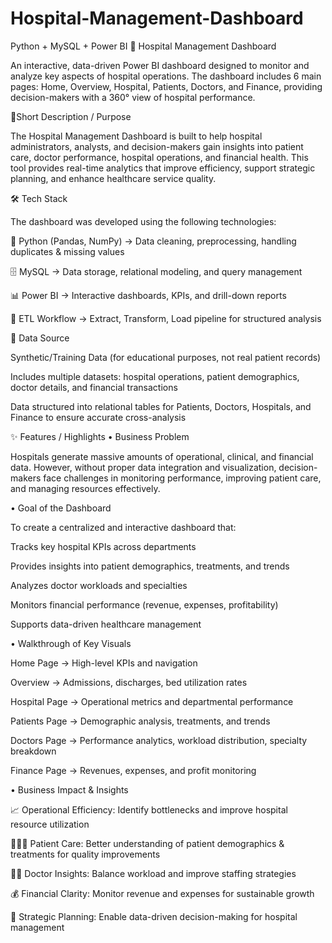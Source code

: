 # Hospital-Management-Dashboard
Python + MySQL + Power BI 
🏥 Hospital Management Dashboard

An interactive, data-driven Power BI dashboard designed to monitor and analyze key aspects of hospital operations.
The dashboard includes 6 main pages: Home, Overview, Hospital, Patients, Doctors, and Finance, providing decision-makers with a 360° view of hospital performance.

📌Short Description / Purpose

The Hospital Management Dashboard is built to help hospital administrators, analysts, and decision-makers gain insights into patient care, doctor performance, hospital operations, and financial health.
This tool provides real-time analytics that improve efficiency, support strategic planning, and enhance healthcare service quality.

🛠️ Tech Stack

The dashboard was developed using the following technologies:

🐍 Python (Pandas, NumPy) → Data cleaning, preprocessing, handling duplicates & missing values

🗄️ MySQL → Data storage, relational modeling, and query management

📊 Power BI → Interactive dashboards, KPIs, and drill-down reports

🔄 ETL Workflow → Extract, Transform, Load pipeline for structured analysis

📂 Data Source

Synthetic/Training Data (for educational purposes, not real patient records)

Includes multiple datasets: hospital operations, patient demographics, doctor details, and financial transactions

Data structured into relational tables for Patients, Doctors, Hospitals, and Finance to ensure accurate cross-analysis

✨ Features / Highlights
• Business Problem

Hospitals generate massive amounts of operational, clinical, and financial data. However, without proper data integration and visualization, decision-makers face challenges in monitoring performance, improving patient care, and managing resources effectively.

• Goal of the Dashboard

To create a centralized and interactive dashboard that:

Tracks key hospital KPIs across departments

Provides insights into patient demographics, treatments, and trends

Analyzes doctor workloads and specialties

Monitors financial performance (revenue, expenses, profitability)

Supports data-driven healthcare management

• Walkthrough of Key Visuals

Home Page → High-level KPIs and navigation

Overview → Admissions, discharges, bed utilization rates

Hospital Page → Operational metrics and departmental performance

Patients Page → Demographic analysis, treatments, and trends

Doctors Page → Performance analytics, workload distribution, specialty breakdown

Finance Page → Revenues, expenses, and profit monitoring

• Business Impact & Insights

📈 Operational Efficiency: Identify bottlenecks and improve hospital resource utilization

🧑‍🤝‍🧑 Patient Care: Better understanding of patient demographics & treatments for quality improvements

👨‍⚕️ Doctor Insights: Balance workload and improve staffing strategies

💰 Financial Clarity: Monitor revenue and expenses for sustainable growth

🎯 Strategic Planning: Enable data-driven decision-making for hospital management
